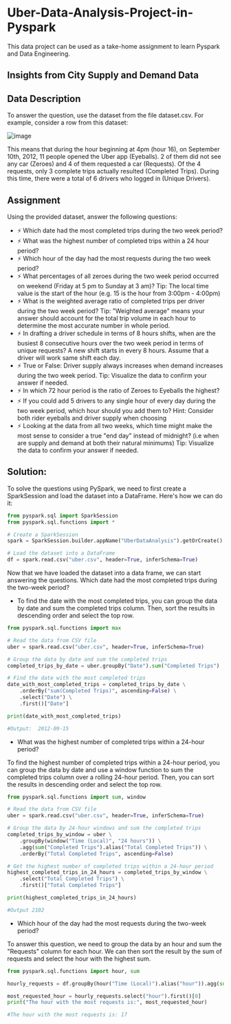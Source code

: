 # Uber-Data-Analysis-Project-in-Pyspark
This data project can be used as a take-home assignment to learn Pyspark and Data Engineering.

## Insights from City Supply and Demand Data

## Data Description

To answer the question, use the dataset from the file dataset.csv. For example, consider a row from this dataset:


![image](https://user-images.githubusercontent.com/25612446/219965433-956a1dc0-2acf-4d0d-b1cb-40723249d349.png)




This means that during the hour beginning at 4pm (hour 16), on September 10th, 2012, 11 people opened the Uber app (Eyeballs). 2 of them did not see any car (Zeroes) and 4 of them requested a car (Requests). Of the 4 requests, only 3 complete trips actually resulted (Completed Trips). During this time, there were a total of 6 drivers who logged in (Unique Drivers).

## Assignment 

Using the provided dataset, answer the following questions:

- ⚡ Which date had the most completed trips during the two week period?
- ⚡ What was the highest number of completed trips within a 24 hour period?
- ⚡ Which hour of the day had the most requests during the two week period?
- ⚡ What percentages of all zeroes during the two week period occurred on weekend (Friday at 5 pm to Sunday at 3 am)? Tip: The local time value is the start of the hour (e.g. 15 is the hour from 3:00pm - 4:00pm)
- ⚡ What is the weighted average ratio of completed trips per driver during the two week period? Tip: "Weighted average" means your answer should account for the total trip volume in each hour to determine the most accurate number in whole period.
- ⚡ In drafting a driver schedule in terms of 8 hours shifts, when are the busiest 8 consecutive hours over the two week period in terms of unique requests? A new shift starts in every 8 hours. Assume that a driver will work same shift each day.
- ⚡ True or False: Driver supply always increases when demand increases during the two week period. Tip: Visualize the data to confirm your answer if needed.
- ⚡ In which 72 hour period is the ratio of Zeroes to Eyeballs the highest?
- ⚡ If you could add 5 drivers to any single hour of every day during the two week period, which hour should you add them to? Hint: Consider both rider eyeballs and driver supply when choosing
- ⚡ Looking at the data from all two weeks, which time might make the most sense to consider a true "end day" instead of midnight? (i.e when are supply and demand at both their natural minimums) Tip: Visualize the data to confirm your answer if needed.

## Solution: 
To solve the questions using PySpark, we need to first create a SparkSession and load the dataset into a DataFrame. Here's how we can do it:
```python
from pyspark.sql import SparkSession
from pyspark.sql.functions import *

# Create a SparkSession
spark = SparkSession.builder.appName("UberDataAnalysis").getOrCreate()

# Load the dataset into a DataFrame
df = spark.read.csv("uber.csv", header=True, inferSchema=True) 
```
Now that we have loaded the dataset into a data frame, we can start answering the questions.
Which date had the most completed trips during the two-week period?

- To find the date with the most completed trips, you can group the data by date and sum the completed trips column. Then, sort the results in descending order and select the top row.
```python
from pyspark.sql.functions import max

# Read the data from CSV file
uber = spark.read.csv("uber.csv", header=True, inferSchema=True)

# Group the data by date and sum the completed trips
completed_trips_by_date = uber.groupBy("Date").sum("Completed Trips")

# Find the date with the most completed trips
date_with_most_completed_trips = completed_trips_by_date \
    .orderBy("sum(Completed Trips)", ascending=False) \
    .select("Date") \
    .first()["Date"]

print(date_with_most_completed_trips)

#Output:  2012-09-15
```
- What was the highest number of completed trips within a 24-hour period?

To find the highest number of completed trips within a 24-hour period, you can group the data by date and use a window function to sum the completed trips column over a rolling 24-hour period. Then, you can sort the results in descending order and select the top row.

```python
from pyspark.sql.functions import sum, window

# Read the data from CSV file
uber = spark.read.csv("uber.csv", header=True, inferSchema=True)

# Group the data by 24-hour windows and sum the completed trips
completed_trips_by_window = uber \
    .groupBy(window("Time (Local)", "24 hours")) \
    .agg(sum("Completed Trips").alias("Total Completed Trips")) \
    .orderBy("Total Completed Trips", ascending=False)

# Get the highest number of completed trips within a 24-hour period
highest_completed_trips_in_24_hours = completed_trips_by_window \
    .select("Total Completed Trips") \
    .first()["Total Completed Trips"]

print(highest_completed_trips_in_24_hours)

#Output 2102
```
- Which hour of the day had the most requests during the two-week period?

To answer this question, we need to group the data by an hour and sum the "Requests" column for each hour. We can then sort the result by the sum of requests and select the hour with the highest sum.

```python
from pyspark.sql.functions import hour, sum

hourly_requests = df.groupBy(hour("Time (Local)").alias("hour")).agg(sum("Requests").alias("total_requests")).orderBy("total_requests", ascending=False)

most_requested_hour = hourly_requests.select("hour").first()[0]
print("The hour with the most requests is:", most_requested_hour)

#The hour with the most requests is: 17
```


